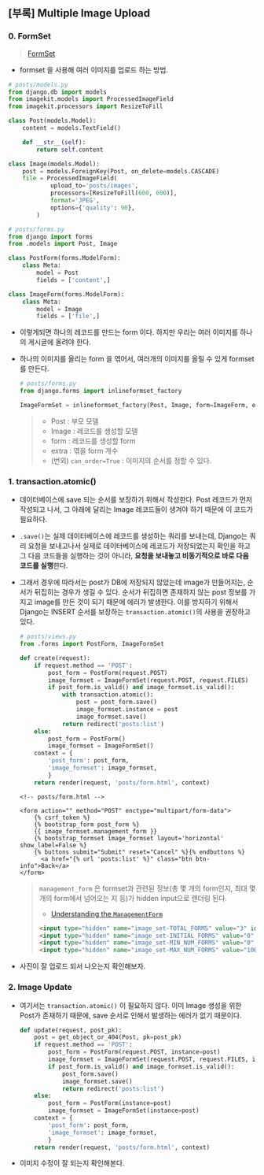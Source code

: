 ## [부록] Multiple Image Upload

### 0. FormSet

> [FormSet](https://docs.djangoproject.com/ko/2.1/topics/forms/formsets/#module-django.forms.formsets)

- formset 을 사용해 여러 이미지를 업로드 하는 방법.

```python
# posts/models.py
from django.db import models
from imagekit.models import ProcessedImageField
from imagekit.processors import ResizeToFill

class Post(models.Model):
    content = models.TextField()

    def __str__(self):
        return self.content

class Image(models.Model):
    post = models.ForeignKey(Post, on_delete=models.CASCADE)
    file = ProcessedImageField(
            upload_to='posts/images',
            processors=[ResizeToFill(600, 600)],
            format='JPEG',						
            options={'quality': 90},						
        )
```

```python
# posts/forms.py
from django import forms
from .models import Post, Image

class PostForm(forms.ModelForm):
    class Meta:
        model = Post
        fields = ['content',]

class ImageForm(forms.ModelForm):
    class Meta:
        model = Image
        fields = ['file',]
```

- 이렇게되면 하나의 레코드를 만드는 form 이다. 하지만 우리는 여러 이미지를 하나의 게시글에 올려야 한다.

- 하나의 이미지를 올리는 form 을 엮어서, 여러개의 이미지를 올릴 수 있게 formset 를 만든다.

  ```python
  # posts/forms.py
  from django.forms import inlineformset_factory
  
  ImageFormSet = inlineformset_factory(Post, Image, form=ImageForm, extra=3)
  ```

  > - Post : 부모 모델
  > - Image :  레코드를 생성할 모델
  > - form : 레코드를 생성할 form
  > - extra : 엮을 form 개수 
  > - (번외) `can_order=True` : 이미지의 순서를 정할 수 있다.

### 1. transaction.atomic()

- 데이터베이스에 save 되는 순서를 보장하기 위해서 작성한다. Post 레코드가 먼저 작성되고 나서, 그 아래에 달리는 Image 레코드들이 생겨야 하기 때문에 이 코드가 필요하다.

- `.save()`는 실제 데이터베이스에 레코드를 생성하는 쿼리를 보내는데, Django는 쿼리 요청을 보내고나서 실제로 데이터베이스에 레코드가 저장되었는지 확인을 하고 그 다음 코드들을 실행하는 것이 아니라, **요청을 보내놓고 비동기적으로 바로 다음 코드를 실행**한다.

- 그래서 경우에 따라서는 post가 DB에 저장되지 않았는데 image가 만들어지는, 순서가 뒤집히는 경우가 생길 수 있다. 순서가 뒤집히면 존재하지 않는 post 정보를 가지고 image를 만든 것이 되기 때문에 에러가 발생한다. 이를 방지하기 위해서 Django는 INSERT 순서를 보장하는 `transaction.atomic()`의 사용을 권장하고 있다.

  ```python
  # posts/views.py
  from .forms import PostForm, ImageFormSet
  
  def create(request):
      if request.method == 'POST':
          post_form = PostForm(request.POST)
          image_formset = ImageFormSet(request.POST, request.FILES)
          if post_form.is_valid() and image_formset.is_valid():
              with transaction.atomic():
                  post = post_form.save()
                  image_formset.instance = post
                  image_formset.save()
              return redirect('posts:list')
      else:
          post_form = PostForm()
          image_formset = ImageFormSet()
      context = {
          'post_form': post_form,
          'image_formset': image_formset,
          }
      return render(request, 'posts/form.html', context)
  ```

  ```django
  <!-- posts/form.html -->
  
  <form action="" method="POST" enctype="multipart/form-data">
      {% csrf_token %}
      {% bootstrap_form post_form %}
      {{ image_formset.management_form }}
      {% bootstrap_formset image_formset layout='horizontal' show_label=False %}
      {% buttons submit="Submit" reset="Cancel" %}{% endbuttons %}
    	<a href="{% url 'posts:list' %}" class="btn btn-info">Back</a>
  </form>
  ```

  > `management_form` 은 formset과 관련된 정보(총 몇 개의 form인지, 최대 몇 개의 form에서 넘어오는 지 등)가 hidden input으로 렌더링 된다.
  >
  > - [Understanding the `ManagementForm`](https://docs.djangoproject.com/ko/2.1/topics/forms/formsets/#understanding-the-managementform)
  >
  > ```html
  > <input type="hidden" name="image_set-TOTAL_FORMS" value="3" id="id_image_set-TOTAL_FORMS">
  > <input type="hidden" name="image_set-INITIAL_FORMS" value="0" id="id_image_set-INITIAL_FORMS">
  > <input type="hidden" name="image_set-MIN_NUM_FORMS" value="0" id="id_image_set-MIN_NUM_FORMS">
  > <input type="hidden" name="image_set-MAX_NUM_FORMS" value="1000" id="id_image_set-MAX_NUM_FORMS">
  > ```

- 사진이 잘 업로드 되서 나오는지 확인해보자.

### 2. Image Update

- 여기서는 `transaction.atomic()` 이 필요하지 않다. 이미 Image 생성을 위한 Post가 존재하기 때문에, save 순서로 인해서 발생하는 에러가 없기 때문이다.

  ```python
  def update(request, post_pk):
      post = get_object_or_404(Post, pk=post_pk)
      if request.method == 'POST':
          post_form = PostForm(request.POST, instance=post)
          image_formset = ImageFormSet(request.POST, request.FILES, instance=post)
          if post_form.is_valid() and image_formset.is_valid():
              post_form.save()
              image_formset.save()
              return redirect('posts:list')
      else:
          post_form = PostForm(instance=post)
          image_formset = ImageFormSet(instance=post)
      context = {
          'post_form': post_form,
          'image_formset': image_formset,
          }
      return render(request, 'posts/form.html', context)
  ```

- 이미지 수정이 잘 되는지 확인해본다.

